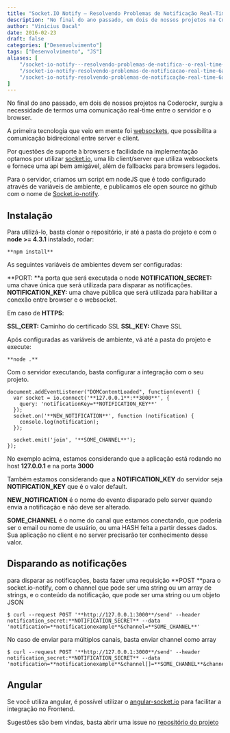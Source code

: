 ```yaml
---
title: "Socket.IO Notify — Resolvendo Problemas de Notificação Real-Time"
description: "No final do ano passado, em dois de nossos projetos na Coderockr, surgiu a necessidade de termos uma comunicação real-time..."
author: "Vinicius Dacal"
date: 2016-02-23
draft: false
categories: ["Desenvolvimento"]
tags: ["Desenvolvimento", "JS"]
aliases: [
    "/socket-io-notify---resolvendo-problemas-de-notifica--o-real-time-6a21eff22e8f",
    "/socket-io-notify-resolvendo-problemas-de-notificacao-real-time-6a21eff22e8f",
    "/socket-io-notify-resolvendo-problemas-de-notificação-real-time-6a21eff22e8f",
]
---
```


No final do ano passado, em dois de nossos projetos na Coderockr, surgiu a necessidade de termos uma comunicação real-time entre o servidor e o browser.

A primeira tecnologia que veio em mente foi [websockets](https://developer.mozilla.org/pt-BR/docs/WebSockets), que possibilita a comunicação bidirecional entre server e client.

Por questões de suporte à browsers e facilidade na implementação optamos por utilizar [socket.io](http://socket.io), uma lib client/server que utiliza websockets e fornece uma api bem amigável, além de fallbacks para browsers legados.

Para o servidor, criamos um script em nodeJS que é todo configurado através de variáveis de ambiente, e publicamos ele open source no github com o nome de [Socket.io-notify](https://github.com/viniciusdacal/socket.io-notify).

## Instalação

Para utilizá-lo, basta clonar o repositório, ir até a pasta do projeto e com o **node >= 4.3.1** instalado, rodar:

    **npm install**

As seguintes variáveis de ambientes devem ser configuradas:

**PORT: **a porta que será executada o node
**NOTIFICATION_SECRET:** uma chave única que será utilizada para disparar as notificações.
**NOTIFICATION_KEY:** uma chave pública que será utilizada para habilitar a conexão entre browser e o websocket.

Em caso de **HTTPS**:

**SSL_CERT:** Caminho do certificado SSL
**SSL_KEY:** Chave SSL

Após configuradas as variáveis de ambiente, vá até a pasta do projeto e execute:

    **node .**

Com o servidor executando, basta configurar a integração com o seu projeto.

    document.addEventListener("DOMContentLoaded", function(event) {
      var socket = io.connect('**127.0.0.1**:**3000**', {
        query: 'notificationKey=**NOTIFICATION_KEY**'
      });
      socket.on('**NEW_NOTIFICATION**', function (notification) {
        console.log(notification);
      });

      socket.emit('join', '**SOME_CHANNEL**');
    });

No exemplo acima, estamos considerando que a aplicação está rodando no host **127.0.0.1** e na porta **3000**

Também estamos considerando que a **NOTIFICATION_KEY** do servidor seja **NOTIFICATION_KEY** que é o valor default.

**NEW_NOTIFICATION** é o nome do evento disparado pelo server quando envia a notificação e não deve ser alterado.

**SOME_CHANNEL** é o nome do canal que estamos conectando, que poderia ser o email ou nome de usuário, ou uma HASH feita a partir desses dados. Sua aplicação no client e no server precisarão ter conhecimento desse valor.

## Disparando as notificações

para disparar as notificações, basta fazer uma requisição **POST **para o socket.io-notify, com o channel que pode ser uma string ou um array de strings, e o conteúdo da notificação, que pode ser uma string ou um objeto JSON

    $ curl --request POST '**http://127.0.0.1:3000**/send' --header notification_secret:**NOTIFICATION_SECRET** --data 'notification=**notificationexample**&channel=**SOME_CHANNEL**'

No caso de enviar para múltiplos canais, basta enviar channel como array

    $ curl --request POST '**http://127.0.0.1:3000**/send' --header notification_secret:**NOTIFICATION_SECRET** --data 'notification=**notificationexample**&channel[]=**SOME_CHANNEL**&channel[]=**ANOTHER_CHANNEL**'

## Angular

Se você utiliza angular, é possível utilizar o [angular-socket.io](https://github.com/btford/angular-socket-io) para facilitar a integração no Frontend.

Sugestões são bem vindas, basta abrir uma issue no [repositório do projeto](https://github.com/viniciusdacal/socket.io-notify)
